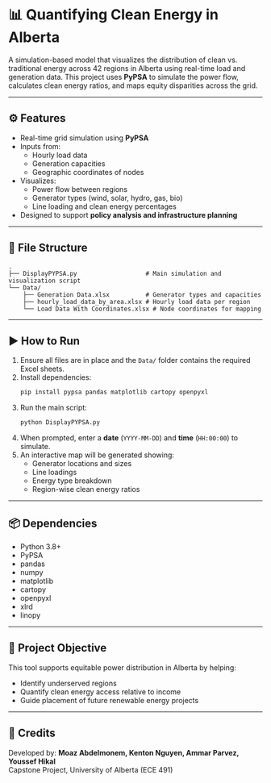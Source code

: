 
# 📊 Quantifying Clean Energy in Alberta

A simulation-based model that visualizes the distribution of clean vs. traditional energy across 42 regions in Alberta using real-time load and generation data. This project uses **PyPSA** to simulate the power flow, calculates clean energy ratios, and maps equity disparities across the grid.

---

## ⚙️ Features

- Real-time grid simulation using **PyPSA**
- Inputs from:
  - Hourly load data
  - Generation capacities
  - Geographic coordinates of nodes
- Visualizes:
  - Power flow between regions
  - Generator types (wind, solar, hydro, gas, bio)
  - Line loading and clean energy percentages
- Designed to support **policy analysis and infrastructure planning**

---

## 📁 File Structure

```
.
├── DisplayPYPSA.py                   # Main simulation and visualization script
└── Data/
    ├── Generation Data.xlsx          # Generator types and capacities
    ├── hourly_load_data_by_area.xlsx # Hourly load data per region
    └── Load Data With Coordinates.xlsx # Node coordinates for mapping
```

---

## ▶️ How to Run

1. Ensure all files are in place and the `Data/` folder contains the required Excel sheets.
2. Install dependencies:
   ```bash
   pip install pypsa pandas matplotlib cartopy openpyxl
   ```
3. Run the main script:
   ```bash
   python DisplayPYPSA.py
   ```
4. When prompted, enter a **date** (`YYYY-MM-DD`) and **time** (`HH:00:00`) to simulate.
5. An interactive map will be generated showing:
   - Generator locations and sizes
   - Line loadings
   - Energy type breakdown
   - Region-wise clean energy ratios

---

## 📦 Dependencies

- Python 3.8+
- PyPSA
- pandas
- numpy
- matplotlib
- cartopy
- openpyxl
- xlrd
- linopy

---

## 🧠 Project Objective

This tool supports equitable power distribution in Alberta by helping:
- Identify underserved regions
- Quantify clean energy access relative to income
- Guide placement of future renewable energy projects

---

## 📝 Credits

Developed by: **Moaz Abdelmonem, Kenton Nguyen, Ammar Parvez, Youssef Hikal**  
Capstone Project, University of Alberta (ECE 491)
